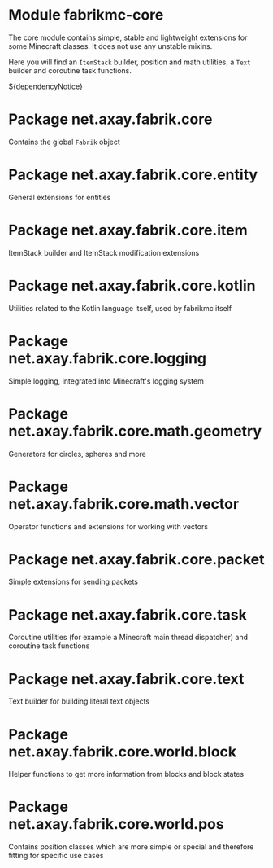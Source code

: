 # Module fabrikmc-core

The core module contains simple, stable and lightweight extensions for some Minecraft classes. It does not use any unstable
mixins.

Here you will find an `ItemStack` builder, position and math utilities, a `Text` builder and coroutine task functions.

${dependencyNotice}

# Package net.axay.fabrik.core

Contains the global `Fabrik` object

# Package net.axay.fabrik.core.entity

General extensions for entities

# Package net.axay.fabrik.core.item

ItemStack builder and ItemStack modification extensions

# Package net.axay.fabrik.core.kotlin

Utilities related to the Kotlin language itself, used by fabrikmc itself

# Package net.axay.fabrik.core.logging

Simple logging, integrated into Minecraft's logging system

# Package net.axay.fabrik.core.math.geometry

Generators for circles, spheres and more

# Package net.axay.fabrik.core.math.vector

Operator functions and extensions for working with vectors

# Package net.axay.fabrik.core.packet

Simple extensions for sending packets

# Package net.axay.fabrik.core.task

Coroutine utilities (for example a Minecraft main thread dispatcher) and coroutine task functions

# Package net.axay.fabrik.core.text

Text builder for building literal text objects

# Package net.axay.fabrik.core.world.block

Helper functions to get more information from blocks and block states

# Package net.axay.fabrik.core.world.pos

Contains position classes which are more simple or special and therefore fitting for specific use cases
